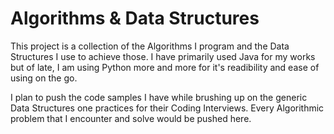 # Algorithms & Data Structures

This project is a collection of the Algorithms I program and the Data Structures I use to achieve those.
I have primarily used Java for my works but of late, I am using Python more and more for it's readibility and ease of using on the go.

I plan to push the code samples I have while brushing up on the generic Data Structures one practices for their Coding Interviews.
Every Algorithmic problem that I encounter and solve would be pushed here.
